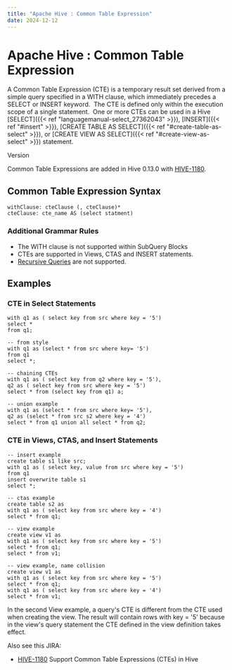 ```yaml
---
title: "Apache Hive : Common Table Expression"
date: 2024-12-12
---
```


# Apache Hive : Common Table Expression

A Common Table Expression (CTE) is a temporary result set derived from a simple query specified in a WITH clause, which immediately precedes a SELECT or INSERT keyword.  The CTE is defined only within the execution scope of a single statement.  One or more CTEs can be used in a Hive [SELECT]({{< ref "languagemanual-select_27362043" >}}), [INSERT]({{< ref "#insert" >}}), [CREATE TABLE AS SELECT]({{< ref "#create-table-as-select" >}}), or [CREATE VIEW AS SELECT]({{< ref "#create-view-as-select" >}}) statement.

Version

Common Table Expressions are added in Hive 0.13.0 with [HIVE-1180](https://issues.apache.org/jira/browse/HIVE-1180).

## Common Table Expression Syntax

```
withClause: cteClause (, cteClause)*
cteClause: cte_name AS (select statment)
```

### Additional Grammar Rules

* The WITH clause is not supported within SubQuery Blocks
* CTEs are supported in Views, CTAS and INSERT statements.
* [Recursive Queries](http://wiki.postgresql.org/wiki/CTEReadme#Parsing_recursive_queries) are not supported.

## Examples

### CTE in Select Statements

```
with q1 as ( select key from src where key = '5')
select *
from q1;

-- from style
with q1 as (select * from src where key= '5')
from q1
select *;
 
-- chaining CTEs
with q1 as ( select key from q2 where key = '5'),
q2 as ( select key from src where key = '5')
select * from (select key from q1) a;
 
-- union example
with q1 as (select * from src where key= '5'),
q2 as (select * from src s2 where key = '4')
select * from q1 union all select * from q2;
```

### CTE in Views, CTAS, and Insert Statements

```
-- insert example
create table s1 like src;
with q1 as ( select key, value from src where key = '5')
from q1
insert overwrite table s1
select *;

-- ctas example
create table s2 as
with q1 as ( select key from src where key = '4')
select * from q1;

-- view example
create view v1 as
with q1 as ( select key from src where key = '5')
select * from q1;
select * from v1;
 
-- view example, name collision
create view v1 as
with q1 as ( select key from src where key = '5')
select * from q1;
with q1 as ( select key from src where key = '4')
select * from v1;
```

In the second View example, a query's CTE is different from the CTE used when creating the view. The result will contain rows with key = '5' because in the view's query statement the CTE defined in the view definition takes effect.

Also see this JIRA:

* [HIVE-1180](https://issues.apache.org/jira/browse/HIVE-1180) Support Common Table Expressions (CTEs) in Hive

 

 

